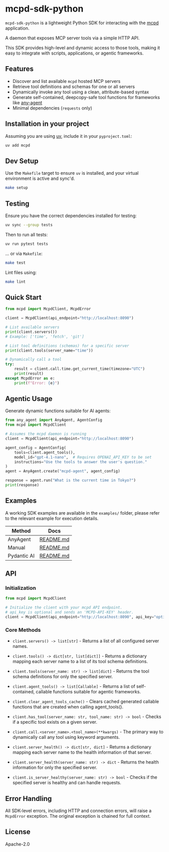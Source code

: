 # mcpd-sdk-python

`mcpd-sdk-python` is a lightweight Python SDK for interacting with the [mcpd](https://github.com/mozilla-ai/mcpd) application.

A daemon that exposes MCP server tools via a simple HTTP API.

This SDK provides high-level and dynamic access to those tools, making it easy to integrate with scripts, applications, or agentic frameworks.

## Features

- Discover and list available `mcpd` hosted MCP servers
- Retrieve tool definitions and schemas for one or all servers
- Dynamically invoke any tool using a clean, attribute-based syntax
- Generate self-contained, deepcopy-safe tool functions for frameworks like [any-agent](https://github.com/mozilla-ai/any-agent)
- Minimal dependencies (`requests` only)

## Installation in your project

Assuming you are using [uv](https://github.com/astral-sh/uv), include it in your `pyproject.toml`:

```bash
uv add mcpd
```

## Dev Setup

Use the `Makefile` target to ensure `uv` is installed, and your virtual environment is active and sync'd.

```bash
make setup
```

## Testing

Ensure you have the correct dependencies installed for testing:

```bash
uv sync --group tests
```

Then to run all tests:

```bash
uv run pytest tests
```

... or via `Makefile`:

```bash
make test
```

Lint files using:

```bash
make lint
```

## Quick Start

```python
from mcpd import McpdClient, McpdError

client = McpdClient(api_endpoint="http://localhost:8090")

# List available servers
print(client.servers())
# Example: ['time', 'fetch', 'git']

# List tool definitions (schemas) for a specific server
print(client.tools(server_name="time"))

# Dynamically call a tool
try:
    result = client.call.time.get_current_time(timezone="UTC")
    print(result)
except McpdError as e:
    print(f"Error: {e}")

```

## Agentic Usage

Generate dynamic functions suitable for AI agents:

```python
from any_agent import AnyAgent, AgentConfig
from mcpd import McpdClient

# Assumes the mcpd daemon is running
client = McpdClient(api_endpoint="http://localhost:8090")

agent_config = AgentConfig(
    tools=client.agent_tools(),
    model_id="gpt-4.1-nano",  # Requires OPENAI_API_KEY to be set
    instructions="Use the tools to answer the user's question."
)
agent = AnyAgent.create("mcpd-agent", agent_config)

response = agent.run("What is the current time in Tokyo?")
print(response)
```

## Examples

A working SDK examples are available in the `examples/` folder,
please refer to the relevant example for execution details.

| Method      | Docs                                        |
|-------------|---------------------------------------------|
| AnyAgent    | [README.md](examples/anyagent/README.md)    |
| Manual      | [README.md](examples/manual/README.md)      |
| Pydantic AI | [README.md](examples/pydantic-ai/README.md) |

## API

### Initialization

```python
from mcpd import McpdClient

# Initialize the client with your mcpd API endpoint.
# api_key is optional and sends an 'MCPD-API-KEY' header.
client = McpdClient(api_endpoint="http://localhost:8090", api_key="optional-key")
```

### Core Methods

* `client.servers() -> list[str]` - Returns a list of all configured server names.

* `client.tools() -> dict[str, list[dict]]` - Returns a dictionary mapping each server name to a list of its tool schema definitions.

* `client.tools(server_name: str) -> list[dict]` - Returns the tool schema definitions for only the specified server.

* `client.agent_tools() -> list[Callable]` - Returns a list of self-contained, callable functions suitable for agentic frameworks.

* `client.clear_agent_tools_cache()` - Clears cached generated callable functions that are created when calling agent_tools().

* `client.has_tool(server_name: str, tool_name: str) -> bool` - Checks if a specific tool exists on a given server.

* `client.call.<server_name>.<tool_name>(**kwargs)` - The primary way to dynamically call any tool using keyword arguments.

* `client.server_health() -> dict[str, dict]` - Returns a dictionary mapping each server name to the health information of that server.

* `client.server_health(server_name: str) -> dict` - Returns the health information for only the specified server.

* `client.is_server_healthy(server_name: str) -> bool` - Checks if the specified server is healthy and can handle requests.

## Error Handling

All SDK-level errors, including HTTP and connection errors, will raise a `McpdError` exception.
The original exception is chained for full context.


## License

Apache-2.0
